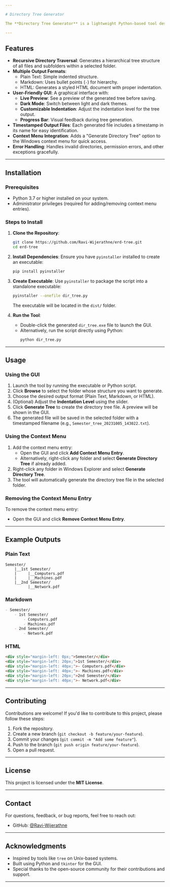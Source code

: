 ```yaml
---

# Directory Tree Generator

The **Directory Tree Generator** is a lightweight Python-based tool designed to recursively generate a visual representation of a folder's structure (files and subfolders). The generated output can be saved in multiple formats (plain text, Markdown, or HTML) and optionally integrated into the Windows context menu for easy access.

---
```


## Features

- **Recursive Directory Traversal**: Generates a hierarchical tree structure of all files and subfolders within a selected folder.
- **Multiple Output Formats**:
  - Plain Text: Simple indented structure.
  - Markdown: Uses bullet points (`-`) for hierarchy.
  - HTML: Generates a styled HTML document with proper indentation.
- **User-Friendly GUI**: A graphical interface with:
  - **Live Preview**: See a preview of the generated tree before saving.
  - **Dark Mode**: Switch between light and dark themes.
  - **Customizable Indentation**: Adjust the indentation level for the tree output.
  - **Progress Bar**: Visual feedback during tree generation.
- **Timestamped Output Files**: Each generated file includes a timestamp in its name for easy identification.
- **Context Menu Integration**: Adds a "Generate Directory Tree" option to the Windows context menu for quick access.
- **Error Handling**: Handles invalid directories, permission errors, and other exceptions gracefully.

---

## Installation

### Prerequisites
- Python 3.7 or higher installed on your system.
- Administrator privileges (required for adding/removing context menu entries).

### Steps to Install

1. **Clone the Repository**:
   ```bash
   git clone https://github.com/Ravi-Wijerathne/erd-tree.git
   cd erd-tree
   ```

2. **Install Dependencies**:
   Ensure you have `pyinstaller` installed to create an executable:
   ```bash
   pip install pyinstaller
   ```

3. **Create Executable**:
   Use `pyinstaller` to package the script into a standalone executable:
   ```bash
   pyinstaller --onefile dir_tree.py
   ```
   The executable will be located in the `dist/` folder.

4. **Run the Tool**:
   - Double-click the generated `dir_tree.exe` file to launch the GUI.
   - Alternatively, run the script directly using Python:
     ```bash
     python dir_tree.py
     ```

---

## Usage

### Using the GUI
1. Launch the tool by running the executable or Python script.
2. Click **Browse** to select the folder whose structure you want to generate.
3. Choose the desired output format (Plain Text, Markdown, or HTML).
4. (Optional) Adjust the **Indentation Level** using the slider.
5. Click **Generate Tree** to create the directory tree file. A preview will be shown in the GUI.
6. The generated file will be saved in the selected folder with a timestamped filename (e.g., `Semester_tree_20231005_143022.txt`).

### Using the Context Menu
1. Add the context menu entry:
   - Open the GUI and click **Add Context Menu Entry**.
   - Alternatively, right-click any folder and select **Generate Directory Tree** if already added.
2. Right-click any folder in Windows Explorer and select **Generate Directory Tree**.
3. The tool will automatically generate the directory tree file in the selected folder.

### Removing the Context Menu Entry
To remove the context menu entry:
- Open the GUI and click **Remove Context Menu Entry**.

---

## Example Outputs

### Plain Text
```
Semester/
    |__1st Semester/
    |     |__Computers.pdf
    |     |__Machines.pdf
    |__2nd Semester/
          |__Network.pdf
```

### Markdown
```markdown
- Semester/
    - 1st Semester/
        - Computers.pdf
        - Machines.pdf
    - 2nd Semester/
        - Network.pdf
```

### HTML
```html
<div style="margin-left: 0px;">Semester/</div>
<div style="margin-left: 20px;">1st Semester/</div>
<div style="margin-left: 40px;">- Computers.pdf</div>
<div style="margin-left: 40px;">- Machines.pdf</div>
<div style="margin-left: 20px;">2nd Semester/</div>
<div style="margin-left: 40px;">- Network.pdf</div>
```

---

## Contributing

Contributions are welcome! If you'd like to contribute to this project, please follow these steps:
1. Fork the repository.
2. Create a new branch (`git checkout -b feature/your-feature`).
3. Commit your changes (`git commit -m "Add some feature"`).
4. Push to the branch (`git push origin feature/your-feature`).
5. Open a pull request.

---

## License

This project is licensed under the **MIT License**.

---

## Contact

For questions, feedback, or bug reports, feel free to reach out:

- GitHub: [@Ravi-Wijerathne](https://github.com/Ravi-Wijerathne)

---

## Acknowledgments

- Inspired by tools like `tree` on Unix-based systems.
- Built using Python and `tkinter` for the GUI.
- Special thanks to the open-source community for their contributions and support.

---
